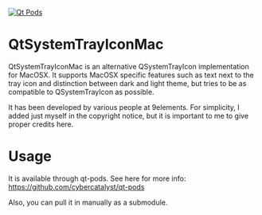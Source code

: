 [![Qt Pods](http://qt-pods.org/assets/logo.png "Qt Pods")](http://qt-pods.org)

# QtSystemTrayIconMac
QtSystemTrayIconMac is an alternative QSystemTrayIcon implementation for MacOSX. It supports MacOSX specific features such as text next to the tray icon and distinction between dark and light theme, but tries to be as compatible to QSystemTrayIcon as possible.

It has been developed by various people at 9elements. For simplicity, I added just myself in the copyright notice, but it is important to me to give proper credits here.

# Usage
It is available through qt-pods. See here for more info:
https://github.com/cybercatalyst/qt-pods

Also, you can pull it in manually as a submodule.
